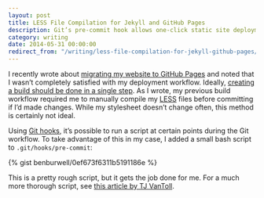 ```yaml
---
layout: post
title: LESS File Compilation for Jekyll and GitHub Pages
description: Git’s pre-commit hook allows one-click static site deployment — including LESS file compilation — to GitHub pages.
category: writing
date: 2014-05-31 00:00:00
redirect_from: "/writing/less-file-compilation-for-jekyll-github-pages/"
---
```


I recently wrote about [migrating my website to GitHub Pages](/writing/migrating-to-github-pages-and-jekyll) and noted that I wasn’t completely satisfied with my deployment workflow. Ideally, [creating a build should be done in a single step](http://www.joelonsoftware.com/articles/fog0000000043.html). As I wrote, my previous build workflow required me to manually compile my [LESS](http://lesscss.org) files before committing if I’d made changes. While my stylesheet doesn’t change often, this method is certainly not ideal.

<!--more-->

Using [Git hooks](http://git-scm.com/book/en/Customizing-Git-Git-Hooks), it’s possible to run a script at certain points during the Git workflow. To take advantage of this in my case, I added a small bash script to `.git/hooks/pre-commit`:

{% gist benburwell/0ef673f6311b5191186e %}

This is a pretty rough script, but it gets the job done for me. For a much more thorough script, see [this article by TJ VanToll](http://tjvantoll.com/2012/07/07/the-ideal-less-workflow-with-git/).
